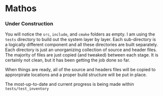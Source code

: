 # Mathos

### Under Construction

You will notice the ```src```, ```include```, and ```cmake``` folders as empty. I am using the ```tests``` directory to build out
the system layer by layer. Each sub-directory is a logically different component and all these directories are built separately. Each directory is just an unorganizing collection of source and header files. The majority of files are just copied (and tweaked) between each stage. It is certainly not clean, but it has been getting the job done so far. 

When things are ready, all of the source and headers files will be copied to approrpirate locations and a proper build structure will be put in place.

The most-up-to-date and current progress is being made within ```tests/test_inventory```